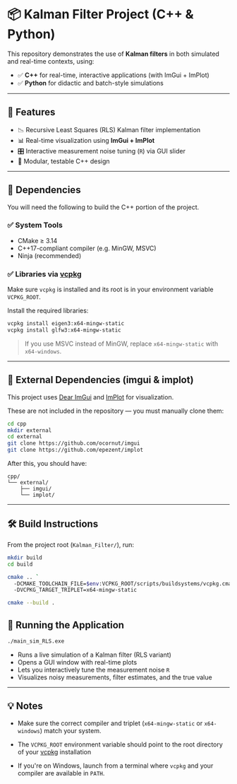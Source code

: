 # 📦 Kalman Filter Project (C++ & Python)

This repository demonstrates the use of **Kalman filters** in both simulated and real-time contexts, using:

- ✅ **C++** for real-time, interactive applications (with ImGui + ImPlot)
- ✅ **Python** for didactic and batch-style simulations

---

## 🧠 Features

- 📉 Recursive Least Squares (RLS) Kalman filter implementation
- 📊 Real-time visualization using **ImGui + ImPlot**
- 🎛️ Interactive measurement noise tuning (`R`) via GUI slider
- 🧪 Modular, testable C++ design

---

## 🔧 Dependencies

You will need the following to build the C++ portion of the project.

### ✅ System Tools
- CMake ≥ 3.14
- C++17-compliant compiler (e.g. MinGW, MSVC)
- Ninja (recommended)

### ✅ Libraries via [vcpkg](https://github.com/microsoft/vcpkg)

Make sure `vcpkg` is installed and its root is in your environment variable `VCPKG_ROOT`.

Install the required libraries:

```bash
vcpkg install eigen3:x64-mingw-static
vcpkg install glfw3:x64-mingw-static
```

> If you use MSVC instead of MinGW, replace `x64-mingw-static` with `x64-windows`.

---

## 📁 External Dependencies (imgui & implot)

This project uses [Dear ImGui](https://github.com/ocornut/imgui) and [ImPlot](https://github.com/epezent/implot) for visualization.

These are not included in the repository — you must manually clone them:

```bash
cd cpp
mkdir external
cd external
git clone https://github.com/ocornut/imgui
git clone https://github.com/epezent/implot
```

After this, you should have:

```
cpp/
└── external/
    ├── imgui/
    └── implot/
```

---

## 🛠️ Build Instructions

From the project root (`Kalman_Filter/`), run:

```bash
mkdir build
cd build

cmake .. `
  -DCMAKE_TOOLCHAIN_FILE=$env:VCPKG_ROOT/scripts/buildsystems/vcpkg.cmake `
  -DVCPKG_TARGET_TRIPLET=x64-mingw-static

cmake --build .
```

## 🚀 Running the Application

```bash
./main_sim_RLS.exe
```

- Runs a live simulation of a Kalman filter (RLS variant)
- Opens a GUI window with real-time plots
- Lets you interactively tune the measurement noise `R`
- Visualizes noisy measurements, filter estimates, and the true value

---

## 💡 Notes

- Make sure the correct compiler and triplet (`x64-mingw-static` or `x64-windows`) match your system.
- The `VCPKG_ROOT` environment variable should point to the root directory of your [vcpkg](https://github.com/microsoft/vcpkg) installation

- If you're on Windows, launch from a terminal where `vcpkg` and your compiler are available in `PATH`.

 
